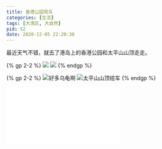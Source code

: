 ```yaml
---
title: 香港公园观鸟
categories: [生活]
tags: [大湾区, 大自然]
pid: 52
date: 2020-12-05 22:20:38
---
```


最近天气不错，就去了港岛上的香港公园和太平山山顶走走。

{% gp 2-2 %}
![](https://cos.pinlyu.com/posts/2020/52-hkpark1.webp)
![](https://cos.pinlyu.com/posts/2020/52-hkpark2.webp)
{% endgp %}
<!-- more -->

{% gp 2-2 %}
![好多乌龟啊](https://cos.pinlyu.com/posts/2020/52-hkpark3.webp)
![太平山山顶缆车](https://cos.pinlyu.com/posts/2020/52-peaktram.webp)
{% endgp %}

<iframe src="//player.bilibili.com/player.html?aid=852623894&bvid=BV1YL4y177to&cid=559105477&page=1" scrolling="no" border="0" frameborder="no" framespacing="0" allowfullscreen="true"> </iframe>
